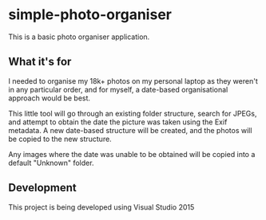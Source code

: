 # simple-photo-organiser
This is a basic photo organiser application.

## What it's for
I needed to organise my 18k+ photos on my personal laptop as they weren't in any particular order,
and for myself, a date-based organisational approach would be best.

This little tool will go through an existing folder structure, search for JPEGs, and attempt to
obtain the date the picture was taken using the Exif metadata. A new date-based structure will
be created, and the photos will be copied to the new structure.

Any images where the date was unable to be obtained will be copied into a default "Unknown" folder.

## Development
This project is being developed using Visual Studio 2015